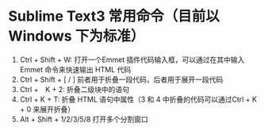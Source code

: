 # Sublime Text3 常用命令（目前以 Windows 下为标准）
1. Ctrl + Shift + W: 打开一个Emmet 插件代码输入框，可以通过在其中输入 Emmet 命令来快速输出 HTML 代码
2. Ctrl + Shift + [ / ] 前者用于折叠一段代码，后者用于展开一段代码
3. Ctrl +　K + 2: 折叠二级块中的语句
4. Ctrl + K + T: 折叠 HTML 语句中属性（3 和 4 中折叠的代码可以通过Ctrl + K + 0 来展开折叠）
5. Alt + Shift + 1/2/3/5/8 打开多个分割窗口